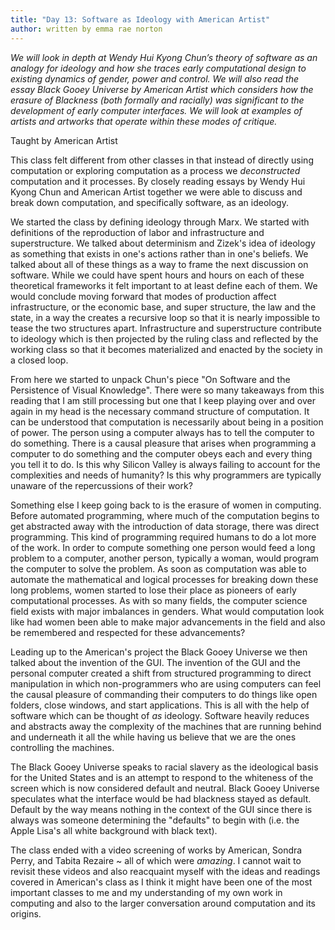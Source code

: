 ```yaml
---
title: "Day 13: Software as Ideology with American Artist"
author: written by emma rae norton
---
```


_We will look in depth at Wendy Hui Kyong Chun’s theory of software as an analogy for ideology and how she traces early computational design to existing dynamics of gender, power and control. We will also read the essay Black Gooey Universe by American Artist which considers how the erasure of Blackness (both formally and racially) was significant to the development of early computer interfaces. We will look at examples of artists and artworks that operate within these modes of critique._

Taught by American Artist

This class felt different from other classes in that instead of directly using computation or exploring computation as a process we _deconstructed_ computation and it processes. By closely reading essays by Wendy Hui Kyong Chun and American Artist together we were able to discuss and break down computation, and specifically software, as an ideology. 

We started the class by defining ideology through Marx. We started with definitions of the reproduction of labor and infrastructure and superstructure. We talked about determinism and Zizek's idea of ideology as something that exists in one's actions rather than in one's beliefs. We talked about all of these things as a way to frame the next discussion on software. While we could have spent hours and hours on each of these theoretical frameworks it felt important to at least define each of them. We would conclude moving forward that modes of production affect infrastructure, or the economic base, and super structure, the law and the state, in a way the creates a recursive loop so that it is nearly impossible to tease the two structures apart. Infrastructure and superstructure contribute to ideology which is then projected by the ruling class and reflected by the working class so that it becomes materialized and enacted by the society in a closed loop.

From here we started to unpack Chun's piece "On Software and the Persistence of Visual Knowledge". There were so many takeaways from this reading that I am still processing but one that I keep playing over and over again in my head is the necessary command structure of computation. It can be understood that computation is necessarily about being in a position of power. The person using a computer always has to tell the computer to do something. There is a causal pleasure that arises when programming a computer to do something and the computer obeys each and every thing you tell it to do. Is this why Silicon Valley is always failing to account for the complexities and needs of humanity? Is this why programmers are typically unaware of the repercussions of their work?

Something else I keep going back to is the erasure of women in computing. Before automated programming, where much of the computation begins to get abstracted away with the introduction of data storage, there was direct programming. This kind of programming required humans to do a lot more of the work. In order to compute something one person would feed a long problem to a computer, another person, typically a woman, would program the computer to solve the problem. As soon as computation was able to automate the mathematical and logical processes for breaking down these long problems, women started to lose their place as pioneers of early computational processes. As with so many fields, the computer science field exists with major imbalances in genders. What would computation look like had women been able to make major advancements in the field and also be remembered and respected for these advancements? 

Leading up to the American's project the Black Gooey Universe we then talked about the invention of the GUI. The invention of the GUI and the personal computer created a shift from structured programming to direct manipulation in which non-programmers who are using computers can feel the causal pleasure of commanding their computers to do things like open folders, close windows, and start applications. This is all with the help of software which can be thought of *as* ideology. Software heavily reduces and abstracts away the complexity of the machines that are running behind and underneath it all the while having us believe that we are the ones controlling the machines. 

The Black Gooey Universe speaks to racial slavery as the ideological basis for the United States and is an attempt to respond to the whiteness of the screen which is now considered default and neutral. Black Gooey Universe speculates what the interface would be had blackness stayed as default. Default by the way means nothing in the context of the GUI since there is always was someone determining the "defaults" to begin with (i.e. the Apple Lisa's all white background with black text). 

The class ended with a video screening of works by American, Sondra Perry, and Tabita Rezaire ~ all of which were *amazing*. I cannot wait to revisit these videos and also reacquaint myself with the ideas and readings covered in American's class as I think it might have been one of the most important classes to me and my understanding of my own work in computing and also to the larger conversation around computation and its origins.
